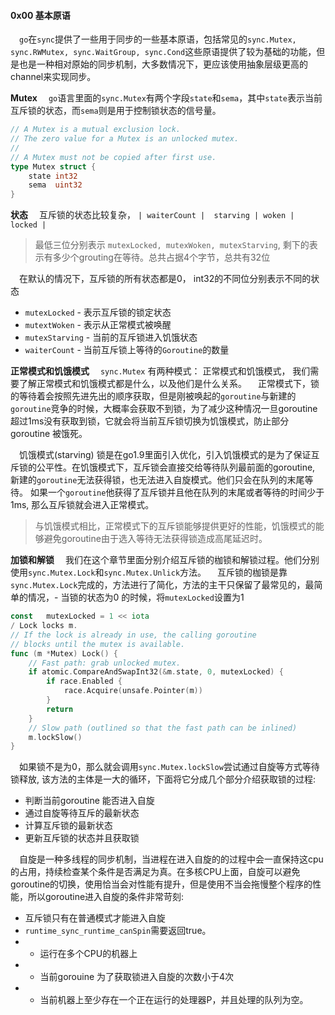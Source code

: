 
#### 0x00 基本原语
&emsp;`go`在`sync`提供了一些用于同步的一些基本原语，包括常见的`sync.Mutex, sync.RWMutex, sync.WaitGroup, sync.Cond`这些原语提供了较为基础的功能，但是也是一种相对原始的同步机制，大多数情况下，更应该使用抽象层级更高的channel来实现同步。


**Mutex**
&emsp;`go`语言里面的`sync.Mutex`有两个字段`state`和`sema`，其中`state`表示当前互斥锁的状态，而`sema`则是用于控制锁状态的信号量。
```go 
// A Mutex is a mutual exclusion lock.
// The zero value for a Mutex is an unlocked mutex.
//
// A Mutex must not be copied after first use.
type Mutex struct {
	state int32
	sema  uint32
}
```

**状态**
&emsp;互斥锁的状态比较复杂，
`| waiterCount |  starving | woken | locked |`
> 最低三位分别表示 `mutexLocked, mutexWoken, mutexStarving`, 剩下的表示有多少个grouting在等待。总共占据4个字节，总共有32位

&emsp;在默认的情况下，互斥锁的所有状态都是0， int32的不同位分别表示不同的状态
- `mutexLocked` - 表示互斥锁的锁定状态
- `mutextWoken` - 表示从正常模式被唤醒
- `mutexStarving` - 当前的互斥锁进入饥饿状态
- `waiterCount` - 当前互斥锁上等待的`Goroutine`的数量


**正常模式和饥饿模式**
&emsp;`sync.Mutex` 有两种模式： 正常模式和饥饿模式， 我们需要了解正常模式和饥饿模式都是什么，以及他们是什么关系。
&emsp;正常模式下，锁的等待着会按照先进先出的顺序获取，但是刚被唤起的`goroutine`与新建的`goroutine`竞争的时候，大概率会获取不到锁，为了减少这种情况一旦goroutine超过1ms没有获取到锁，它就会将当前互斥锁切换为饥饿模式，防止部分goroutine 被饿死。

&emsp;饥饿模式(starving) 锁是在go1.9里面引入优化，引入饥饿模式的是为了保证互斥锁的公平性。在饥饿模式下，互斥锁会直接交给等待队列最前面的goroutine, 新建的`goroutine`无法获得锁，也无法进入自旋模式。他们只会在队列的末尾等待。 如果一个`goroutine`他获得了互斥锁并且他在队列的末尾或者等待的时间少于1ms, 那么互斥锁就会进入正常模式。

> 与饥饿模式相比，正常模式下的互斥锁能够提供更好的性能，饥饿模式的能够避免goroutine由于选入等待无法获得锁造成高尾延迟时。


**加锁和解锁**
&emsp;我们在这个章节里面分别介绍互斥锁的枷锁和解锁过程。他们分别使用`sync.Mutex.Lock`和`sync.Mutex.Unlick`方法。
&emsp;互斥锁的枷锁是靠`sync.Mutex.Lock`完成的，方法进行了简化，方法的主干只保留了最常见的，最简单的情况，- 当锁的状态为0 的时候，将`mutexLocked`设置为1
```go 
const 	mutexLocked = 1 << iota 
/ Lock locks m.
// If the lock is already in use, the calling goroutine
// blocks until the mutex is available.
func (m *Mutex) Lock() {
	// Fast path: grab unlocked mutex.
	if atomic.CompareAndSwapInt32(&m.state, 0, mutexLocked) {
		if race.Enabled {
			race.Acquire(unsafe.Pointer(m))
		}
		return
	}
	// Slow path (outlined so that the fast path can be inlined)
	m.lockSlow()
}
```
&emsp;如果锁不是为0，那么就会调用`sync.Mutex.lockSlow`尝试通过自旋等方式等待锁释放, 该方法的主体是一大的循环，下面将它分成几个部分介绍获取锁的过程:
- 判断当前goroutine 能否进入自旋
- 通过自旋等待互斥的最新状态
- 计算互斥锁的最新状态
- 更新互斥锁的状态并且获取锁

&emsp;自旋是一种多线程的同步机制，当进程在进入自旋的的过程中会一直保持这cpu的占用，持续检查某个条件是否满足为真。在多核CPU上面，自旋可以避免goroutine的切换，使用恰当会对性能有提升，但是使用不当会拖慢整个程序的性能，所以goroutine进入自旋的条件非常苛刻:
- 互斥锁只有在普通模式才能进入自旋
- `runtime_sync_runtime_canSpin`需要返回true。
- - 运行在多个CPU的机器上
- - 当前gorouine 为了获取锁进入自旋的次数小于4次
- - 当前机器上至少存在一个正在运行的处理器P，并且处理的队列为空。

